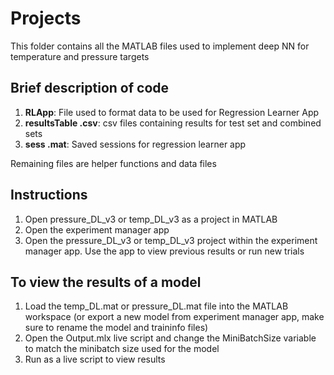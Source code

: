 # Projects
This folder contains all the MATLAB files used to implement deep NN for temperature and pressure targets

## Brief description of code
1. **RLApp**: File used to format data to be used for Regression Learner App
2. **resultsTable .csv**: csv files containing results for test set and combined sets
3. **sess .mat**: Saved sessions for regression learner app

Remaining files are helper functions and data files

## Instructions
1. Open pressure_DL_v3 or temp_DL_v3 as a project in MATLAB
2. Open the experiment manager app
3. Open the pressure_DL_v3 or temp_DL_v3 project within the experiment manager app. Use the app to view previous results or run new trials
## To view the results of a model
1. Load the temp_DL.mat or pressure_DL.mat file into the MATLAB workspace (or export a new model from experiment manager app, make sure to rename the model and traininfo files)
2. Open the Output.mlx live script and change the MiniBatchSize variable to match the minibatch size used for the model
3. Run as a live script to view results
